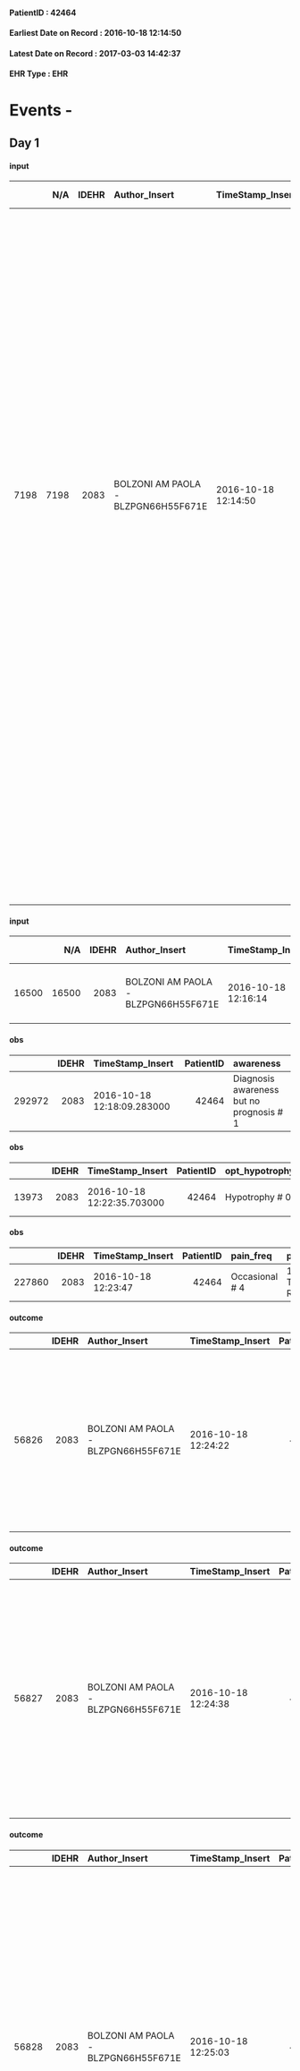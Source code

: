 
#### PatientID : 42464
#### Earliest Date on Record : 2016-10-18 12:14:50
#### Latest Date on Record : 2017-03-03 14:42:37
#### EHR Type : EHR

# Events - 

## Day 1

#### input
|      |    N/A |   IDEHR | Author_Insert                       | TimeStamp_Insert    | EHRType   |   PatientID |   IDDigitalSignDocument | persone_vicine   |   Unnamed: 0_y |   IDANAMNESI_MED |   Non_Rilevabile_y | Note_Non_Rilevabile_y   | diagnosis                                                                                                                                                                                                                                                                                                                                                                                                                                                                                                                                                                                                                                                                                    |
|-----:|-------:|--------:|:------------------------------------|:--------------------|:----------|------------:|------------------------:|:-----------------|---------------:|-----------------:|-------------------:|:------------------------|:---------------------------------------------------------------------------------------------------------------------------------------------------------------------------------------------------------------------------------------------------------------------------------------------------------------------------------------------------------------------------------------------------------------------------------------------------------------------------------------------------------------------------------------------------------------------------------------------------------------------------------------------------------------------------------------------|
| 7198 |   7198 |    2083 | BOLZONI AM PAOLA - BLZPGN66H55F671E | 2016-10-18 12:14:50 | EHR       |       42464 |                  525236 | N/A              |           8383 |             5233 |                  0 | NR                      | Pz affetto da Adenocarcinoma gastrico infiltrante con estensione al colon trasverso condizionante subocclusione gastrica e sospetto interessamento omentale (diagnosi dicembre 2015) trattato con 6 cicli di CHT con cisplatino + 5-fuorouracile (gennaio 2016). Successiva remissione parziale di malattia e ulteriori 2-3 cicli di CHT. Posizionata inoltre tramite EGDS protesi metallica auto-espansibile. Ricovero ad agosto 2016 per IRA ostruttiva con posizionamento di stent doppio J bilaterale. Contestualmente ripetuta TC addome con riscontro di progressione di malattia con carcinosi peritoneale e versamento ascitico. Durante la degenza riscontro di positivit√† ai LAC. |
|      |        |         |                                     |                     |           |             |                         |                  |                |                  |                    |                         | Viene ricoverato in Hospice per difficolt√† nella gestione domiciliare in decadimento delle condizioni generali.                                                                                                                                                                                                                                                                                                                                                                                                                                                                                                                                                                             |
|      |        |         |                                     |                     |           |             |                         |                  |                |                  |                    |                         |                                                                                                                                                                                                                                                                                                                                                                                                                                                                                                                                                                                                                                                                                              |
|      |        |         |                                     |                     |           |             |                         |                  |                |                  |                    |                         | Comorbilit√†: MGUS; IPB.                                                                                                                                                                                                                                                                                                                                                                                                                                                                                                                                                                                                                                                                     |

#### input
|       |    N/A |   IDEHR | Author_Insert                       | TimeStamp_Insert    | EHRType   |   PatientID |   IDDigitalSignDocument | persone_vicine   |   Unnamed: 0_y.1 |   IDDIAGNOSI_ICD |   Non_Rilevabile_y.1 | Note_Non_Rilevabile_y.1   | I_ICD                                          | II_ICD                                                             | III_ICD                                         | IV_ICD                      | I_Anno   | II_Anno   | IV_Anno   | I_Mese   |
|------:|-------:|--------:|:------------------------------------|:--------------------|:----------|------------:|------------------------:|:-----------------|-----------------:|-----------------:|---------------------:|:--------------------------|:-----------------------------------------------|:-------------------------------------------------------------------|:------------------------------------------------|:----------------------------|:---------|:----------|:----------|:---------|
| 16500 |  16500 |    2083 | BOLZONI AM PAOLA - BLZPGN66H55F671E | 2016-10-18 12:16:14 | EHR       |       42464 |                  525252 | N/A              |             2061 |             2061 |                    0 | NR                        | 1512 - Tumori maligni dell'antro pilorico#2026 | 1976 - Tumori maligni secondari di retroperitoneo e peritoneo#2154 | 6000 - Ipertrofia (benigna) della prostata#3885 | V667 - Cure palliative#2402 | 2015#55  | 2016#56   | 2016#56   | 12#12    |

#### obs
|        |   IDEHR | TimeStamp_Insert           |   PatientID | awareness                                |
|-------:|--------:|:---------------------------|------------:|:-----------------------------------------|
| 292972 |    2083 | 2016-10-18 12:18:09.283000 |       42464 | Diagnosis awareness but no prognosis # 1 |

#### obs
|       |   IDEHR | TimeStamp_Insert           |   PatientID | opt_hypotrophy   | chk_eloquence     | asthenia   | cachexia     | dyspnoea   | body_temp    | agitation_behavior_freq   | mood                | cognitive_state   |
|------:|--------:|:---------------------------|------------:|:-----------------|:------------------|:-----------|:-------------|:-----------|:-------------|:--------------------------|:--------------------|:------------------|
| 13973 |    2083 | 2016-10-18 12:22:35.703000 |       42464 | Hypotrophy # 0   | fluent speech # 0 | Severe # 3 | cachexia # 0 | No # 0     | Apyrexia # 0 | quiet # 0                 | Closing itself # 01 | Polished # 2      |

#### obs
|        |   IDEHR | TimeStamp_Insert    |   PatientID | pain_freq      | pain_relief              |
|-------:|--------:|:--------------------|------------:|:---------------|:-------------------------|
| 227860 |    2083 | 2016-10-18 12:23:47 |       42464 | Occasional # 4 | 100% - Total Relief # 10 |

#### outcome
|       |   IDEHR | Author_Insert                       | TimeStamp_Insert    |   PatientID |   IDDigitalSignDocument |   IDPAI_VIDAS | opt_problem                                                |   opt_problem_num | opt_obiettivo                                                |   opt_obiettivo_num | opt_stato_problema   |   opt_stato_problema_num | opt_interventi                                                                                                                                                                                 |   opt_interventi_num |
|------:|--------:|:------------------------------------|:--------------------|------------:|------------------------:|--------------:|:-----------------------------------------------------------|------------------:|:-------------------------------------------------------------|--------------------:|:---------------------|-------------------------:|:-----------------------------------------------------------------------------------------------------------------------------------------------------------------------------------------------|---------------------:|
| 56826 |    2083 | BOLZONI AM PAOLA - BLZPGN66H55F671E | 2016-10-18 12:24:22 |       42464 |                  525269 |         58953 | Impaired mobility † / limitation of physical movement # 27 |                 1 | The patient manterr√ † ¬ † ¬ † † mobilit√ the remaining # 49 |                   2 | closed Problem # 2   |                        2 | Educational - Teach the patient alternative movements # 370; PAI Implementation - Evaluate given mobility † # 368; PAI Implementation - Help the patient favoring its remaining capacity # 369 |                    1 |

#### outcome
|       |   IDEHR | Author_Insert                       | TimeStamp_Insert    |   PatientID |   IDDigitalSignDocument |   IDPAI_VIDAS | opt_problem                     |   opt_problem_num | opt_obiettivo                                                                                                                                                                                                   |   opt_obiettivo_num | ds_note               | opt_stato_problema   |   opt_stato_problema_num | opt_interventi                                                                                                                                                        |   opt_interventi_num |
|------:|--------:|:------------------------------------|:--------------------|------------:|------------------------:|--------------:|:--------------------------------|------------------:|:----------------------------------------------------------------------------------------------------------------------------------------------------------------------------------------------------------------|--------------------:|:----------------------|:---------------------|-------------------------:|:----------------------------------------------------------------------------------------------------------------------------------------------------------------------|---------------------:|
| 56827 |    2083 | BOLZONI AM PAOLA - BLZPGN66H55F671E | 2016-10-18 12:24:38 |       42464 |                  525270 |         58954 | Deficit in the care of s√® # 25 |                 4 | Maintain the patient's dignity, where possible, by helping him or her to accept his / her limitations, evaluating himself / herself realistically and objectively (eating, washing, dressing, eliminating) # 42 |                   4 | demand for convenient | closed Problem # 2   |                        2 | Educational - Agree on pi√ † program ¬π suitable # 190; Aids - Request supply of bedsore air mattress and compressor # 193; Aids - Request supply of convenient # 200 |                    4 |

#### outcome
|       |   IDEHR | Author_Insert                       | TimeStamp_Insert    |   PatientID |   IDDigitalSignDocument |   IDPAI_VIDAS | opt_problem                         |   opt_problem_num | opt_obiettivo                                                                                                                                                                                           |   opt_obiettivo_num | opt_stato_problema   |   opt_stato_problema_num | opt_interventi                                                                                                                                                                                                                                                                                                                                                                                 |   opt_interventi_num |
|------:|--------:|:------------------------------------|:--------------------|------------:|------------------------:|--------------:|:------------------------------------|------------------:|:--------------------------------------------------------------------------------------------------------------------------------------------------------------------------------------------------------|--------------------:|:---------------------|-------------------------:|:-----------------------------------------------------------------------------------------------------------------------------------------------------------------------------------------------------------------------------------------------------------------------------------------------------------------------------------------------------------------------------------------------|---------------------:|
| 56828 |    2083 | BOLZONI AM PAOLA - BLZPGN66H55F671E | 2016-10-18 12:25:03 |       42464 |                  525271 |         58955 | Deficit in the care of s√® # 25 = 0 |                 4 | Keep the remaining capacit√ † ¬ † in taking care of s√®, helping the patient to accept their limitations, considering himself in a realistic and objective (eating, bathing, dressing, delete) # 40 = 0 |                   4 | Open Problem # 1     |                        1 | Implementation PAI - Guarantee the patient's choices based on his / her desires # 92 = 0; Implementation PAI - Replace with respect to the already compromised activities # 93 = 0; Implementation PAI - Guarantee the right privacy # 91 = 0; Implementation PAI - Help the patient in the activities in which there is still participation by maintaining a non-judgmental attitude # 94 = 0 |                    4 |

#### outcome
|       |   IDEHR | Author_Insert                       | TimeStamp_Insert    |   PatientID |   IDDigitalSignDocument |   IDPAI_VIDAS | opt_problem                                                      |   opt_problem_num | opt_obiettivo                                                   |   opt_obiettivo_num | opt_stato_problema   |   opt_stato_problema_num | opt_interventi                                                                  |   opt_interventi_num |
|------:|--------:|:------------------------------------|:--------------------|------------:|------------------------:|--------------:|:-----------------------------------------------------------------|------------------:|:----------------------------------------------------------------|--------------------:|:---------------------|-------------------------:|:--------------------------------------------------------------------------------|---------------------:|
| 56829 |    2083 | BOLZONI AM PAOLA - BLZPGN66H55F671E | 2016-10-18 12:25:29 |       42464 |                  525272 |         58956 | Impaired mobility † ¬ / limitation of physical movement # 27 = 0 |                 1 | The patient manterr√ † ¬ † ¬ † † mobilit√ the residual # 49 = 0 |                   4 | Open Problem # 1     |                        1 | PAI Implementation - Help the patient favoring its remaining capacity # 369 = 0 |                    4 |

#### input
|      |    N/A |   Unnamed: 0_x |   IDANAMNESI_INF |   IDEHR | Author_Insert                    | TimeStamp_Insert           | EHRType   |   PatientID |   IDDigitalSignDocument |   Non_Rilevabile_x | Note_Non_Rilevabile_x   | sonno_riposo           | perc_salute                                                                                                  | Perception             | rapporti_fam   | persone_vicine                             | Caregiver   |
|-----:|-------:|---------------:|-----------------:|--------:|:---------------------------------|:---------------------------|:----------|------------:|------------------------:|-------------------:|:------------------------|:-----------------------|:-------------------------------------------------------------------------------------------------------------|:-----------------------|:---------------|:-------------------------------------------|:------------|
| 2630 |   2630 |           2953 |             3768 |    2083 | Greek Roberto - GRCRRT89C28F205C | 2016-10-18 13:27:30.750000 | EHR       |       42464 |                  525384 |                  0 | NR                      | daytime sleepiness # 1 | perdit√ † Performance # 0; increased dell'affaticabilit√ † # 2, # 3 increased asthenia; episodes of fall # 5 | concern for health # 0 | is # 0         | conscious wife of diagnosis and prognosis. | wife        |

#### obs
|        |   IDEHR | TimeStamp_Insert    |   PatientID | pain_freq      | pain_relief              |
|-------:|--------:|:--------------------|------------:|:---------------|:-------------------------|
| 227870 |    2083 | 2016-10-18 13:32:12 |       42464 | Occasional # 4 | 100% - Total Relief # 10 |

#### outcome
|       |   IDEHR | Author_Insert                    | TimeStamp_Insert    |   PatientID |   IDDigitalSignDocument |   IDPAI_VIDAS | opt_problem                                                      |   opt_problem_num | opt_obiettivo                                                   |   opt_obiettivo_num | opt_stato_problema   |   opt_stato_problema_num | opt_interventi                                                                  |   opt_interventi_num |
|------:|--------:|:---------------------------------|:--------------------|------------:|------------------------:|--------------:|:-----------------------------------------------------------------|------------------:|:----------------------------------------------------------------|--------------------:|:---------------------|-------------------------:|:--------------------------------------------------------------------------------|---------------------:|
| 56861 |    2083 | Greek Roberto - GRCRRT89C28F205C | 2016-10-18 13:33:15 |       42464 |                  525392 |         58988 | Impaired mobility † ¬ / limitation of physical movement # 27 = 0 |                 1 | The patient manterr√ † ¬ † ¬ † † mobilit√ the residual # 49 = 0 |                   4 | closed Problem # 2   |                        2 | PAI Implementation - Help the patient favoring its remaining capacity # 369 = 0 |                    4 |

#### obs
|        |   IDEHR | TimeStamp_Insert           |   PatientID | opt_care_giver   | asthenia     | dyspnoea    | motor_performance              | body_temp    |
|-------:|--------:|:---------------------------|------------:|:-----------------|:-------------|:------------|:-------------------------------|:-------------|
| 103110 |    2083 | 2016-10-18 17:09:10.547000 |       42464 | This # 0         | Moderate # 1 | at rest # 0 | bedridden, nontransferable # 5 | Apyrexia # 1 |

#### obs
|        |   IDEHR | TimeStamp_Insert    |   PatientID |
|-------:|--------:|:--------------------|------------:|
| 152367 |    2083 | 2016-10-18 17:10:20 |       42464 |

#### obs
|        |   IDEHR | TimeStamp_Insert    |   PatientID |
|-------:|--------:|:--------------------|------------:|
| 227918 |    2083 | 2016-10-18 18:06:17 |       42464 |

#### obs
|        |   IDEHR | TimeStamp_Insert    |   PatientID |
|-------:|--------:|:--------------------|------------:|
| 227941 |    2083 | 2016-10-19 05:29:33 |       42464 |

#### obs
|        |   IDEHR | TimeStamp_Insert           |   PatientID | dyspnoea    | body_temp    |
|-------:|--------:|:---------------------------|------------:|:------------|:-------------|
| 103123 |    2083 | 2016-10-19 05:38:37.360000 |       42464 | at rest # 0 | Apyrexia # 1 |

#### obs
|        |   IDEHR | TimeStamp_Insert    |   PatientID |
|-------:|--------:|:--------------------|------------:|
| 152377 |    2083 | 2016-10-19 05:39:45 |       42464 |

#### obs
|       |   IDEHR | TimeStamp_Insert           |   PatientID | opt_hypotrophy   | chk_eloquence     | asthenia   | cachexia     | dyspnoea   | body_temp    | agitation_behavior_freq   | mood                                | cognitive_state   |
|------:|--------:|:---------------------------|------------:|:-----------------|:------------------|:-----------|:-------------|:-----------|:-------------|:--------------------------|:------------------------------------|:------------------|
| 14007 |    2083 | 2016-10-19 11:43:57.430000 |       42464 | Hypotrophy # 0   | fluent speech # 0 | Severe # 3 | cachexia # 0 | No # 0     | Apyrexia # 0 | quiet # 0                 | Apathy # 00; closed in himself # 01 | Polished # 2      |

#### obs
|        |   IDEHR | TimeStamp_Insert    |   PatientID |
|-------:|--------:|:--------------------|------------:|
| 227989 |    2083 | 2016-10-19 11:45:13 |       42464 |


## Day 2

#### obs
|        |   IDEHR | TimeStamp_Insert    |   PatientID |
|-------:|--------:|:--------------------|------------:|
| 228017 |    2083 | 2016-10-19 13:01:37 |       42464 |

#### obs
|        |   IDEHR | TimeStamp_Insert    |   PatientID |
|-------:|--------:|:--------------------|------------:|
| 228045 |    2083 | 2016-10-19 16:07:56 |       42464 |

#### obs
|        |   IDEHR | TimeStamp_Insert           |   PatientID | opt_cooperation   | chk_ausili_presidi   | opt_care_giver   | asthenia   | motor_performance              | body_temp    | agitation_behavior_freq   | mood                | diet       | consumption_help   |
|-------:|--------:|:---------------------------|------------:|:------------------|:---------------------|:-----------------|:-----------|:-------------------------------|:-------------|:--------------------------|:--------------------|:-----------|:-------------------|
| 103145 |    2083 | 2016-10-19 16:09:43.513000 |       42464 | uncooperative # 1 | absorbency # 0       | This # 0         | Severe # 2 | bedridden, nontransferable # 5 | Apyrexia # 1 | quiet # 0                 | Closing itself # 01 | absent # 4 | # 4 employees      |

#### obs
|        |   IDEHR | TimeStamp_Insert    |   PatientID |
|-------:|--------:|:--------------------|------------:|
| 152400 |    2083 | 2016-10-19 16:10:14 |       42464 |

#### obs
|        |   IDEHR | TimeStamp_Insert           |   PatientID | opt_cooperation   | chk_ausili_presidi   | asthenia   | motor_performance              | body_temp    | agitation_behavior_freq   | mood                | diet       | cognitive_state          | consumption_help   |
|-------:|--------:|:---------------------------|------------:|:------------------|:---------------------|:-----------|:-------------------------------|:-------------|:--------------------------|:--------------------|:-----------|:-------------------------|:-------------------|
| 103162 |    2083 | 2016-10-19 17:25:05.960000 |       42464 | uncooperative # 1 | absorbency # 0       | Severe # 2 | bedridden, nontransferable # 5 | Apyrexia # 1 | quiet # 0                 | Closing itself # 01 | absent # 4 | confused - sometimes # 0 | # 4 employees      |

#### obs
|        |   IDEHR | TimeStamp_Insert    |   PatientID |
|-------:|--------:|:--------------------|------------:|
| 152413 |    2083 | 2016-10-19 17:26:30 |       42464 |

#### obs
|       |   IDEHR | TimeStamp_Insert           |   PatientID |
|------:|--------:|:---------------------------|------------:|
| 55807 |    2083 | 2016-10-20 05:56:07.250000 |       42464 |

#### obs
|       |   IDEHR | TimeStamp_Insert           |   PatientID |
|------:|--------:|:---------------------------|------------:|
| 55808 |    2083 | 2016-10-20 05:56:36.820000 |       42464 |

#### obs
|        |   IDEHR | TimeStamp_Insert    |   PatientID |
|-------:|--------:|:--------------------|------------:|
| 228075 |    2083 | 2016-10-20 05:57:26 |       42464 |

#### obs
|        |   IDEHR | TimeStamp_Insert           |   PatientID | opt_cooperation   | chk_ausili_presidi   | opt_care_giver   | asthenia     | cachexia     | motor_performance              | body_temp    | agitation_behavior_freq   | diet       | cognitive_state          | consumption_help   |
|-------:|--------:|:---------------------------|------------:|:------------------|:---------------------|:-----------------|:-------------|:-------------|:-------------------------------|:-------------|:--------------------------|:-----------|:-------------------------|:-------------------|
| 103173 |    2083 | 2016-10-20 06:14:13.413000 |       42464 | Collaborating # 0 | absorbency # 0       | absent # 2       | Moderate # 1 | cachexia # 0 | bedridden, nontransferable # 5 | Apyrexia # 1 | quiet # 0                 | absent # 4 | confused - sometimes # 0 | # 4 employees      |

#### obs
|        |   IDEHR | TimeStamp_Insert    |   PatientID |
|-------:|--------:|:--------------------|------------:|
| 152423 |    2083 | 2016-10-20 06:14:56 |       42464 |

#### care
|       |   IDEHR | Author_Insert                    | TimeStamp_Insert    | EHRType   |   PatientID |   IDGESTIONE_AUSILI |   ds_ncons |   opt_annulla_consegna | ds_note_x   | dt_Ric_consegna     | dt_ric_cons_forn    | dt_ric_ritiro       | opt_ausilio            |
|------:|--------:|:---------------------------------|:--------------------|:----------|------------:|--------------------:|-----------:|-----------------------:|:------------|:--------------------|:--------------------|:--------------------|:-----------------------|
| 13861 |    7769 | merullo elisa - mrllse87e66d969r | 2016-10-20 10:55:15 | amb       |       42464 |               13778 |      28889 |                      0 | urgent      | 2016-10-10 00:00:00 | 2016-10-11 00:00:00 | 2016-10-20 00:00:00 | comfortable chair # 21 |


## Day 3

#### obs
|        |   IDEHR | TimeStamp_Insert           |   PatientID | opt_cooperation   | chk_ausili_presidi   | opt_care_giver   | chk_gastrointestinal_symptoms   | asthenia     | cachexia     | motor_performance              | body_temp    | agitation_behavior_freq   | diet            | cognitive_state          | consumption_help   |
|-------:|--------:|:---------------------------|------------:|:------------------|:---------------------|:-----------------|:--------------------------------|:-------------|:-------------|:-------------------------------|:-------------|:--------------------------|:----------------|:-------------------------|:-------------------|
| 103201 |    2083 | 2016-10-20 12:37:07.813000 |       42464 | Collaborating # 0 | absorbency # 0       | This # 0         | loss of appetite # 3            | Moderate # 1 | cachexia # 0 | bedridden, nontransferable # 5 | Apyrexia # 1 | quiet # 0                 | homogenized # 2 | confused - sometimes # 0 | help with # 2      |

#### obs
|        |   IDEHR | TimeStamp_Insert    |   PatientID |
|-------:|--------:|:--------------------|------------:|
| 152447 |    2083 | 2016-10-20 12:37:43 |       42464 |

#### obs
|        |   IDEHR | TimeStamp_Insert    |   PatientID |
|-------:|--------:|:--------------------|------------:|
| 228158 |    2083 | 2016-10-20 13:38:24 |       42464 |

#### care
|       |   IDEHR | Author_Insert                           | TimeStamp_Insert    | EHRType   |   PatientID |   IDGESTIONE_AUSILI |   ds_ncons |   ds_nritiro |   opt_annulla_consegna | ds_note_x   | dt_Ric_consegna     | dt_ric_cons_forn    | dt_ric_ritiro       | dt_ric_ritiro_forn   | opt_ausilio            |
|------:|--------:|:----------------------------------------|:--------------------|:----------|------------:|--------------------:|-----------:|-------------:|-----------------------:|:------------|:--------------------|:--------------------|:--------------------|:---------------------|:-----------------------|
| 13873 |    7769 | martinoli massimo l. - mrtmsm69t31f205t | 2016-10-20 14:06:53 | amb       |       42464 |               13790 |      28889 |        28946 |                      0 | urgent      | 2016-10-10 00:00:00 | 2016-10-11 00:00:00 | 2016-10-20 00:00:00 | 2016-10-20 00:00:00  | comfortable chair # 21 |

#### obs
|        |   IDEHR | TimeStamp_Insert    |   PatientID |
|-------:|--------:|:--------------------|------------:|
| 228198 |    2083 | 2016-10-20 16:32:55 |       42464 |

#### obs
|        |   IDEHR | TimeStamp_Insert           |   PatientID | opt_cooperation   | chk_ausili_presidi   | opt_care_giver   | chk_gastrointestinal_symptoms   | asthenia     | cachexia     | motor_performance              | body_temp    | agitation_behavior_freq   | mood                | diet            | cognitive_state          | consumption_help   |
|-------:|--------:|:---------------------------|------------:|:------------------|:---------------------|:-----------------|:--------------------------------|:-------------|:-------------|:-------------------------------|:-------------|:--------------------------|:--------------------|:----------------|:-------------------------|:-------------------|
| 103207 |    2083 | 2016-10-20 17:46:31.767000 |       42464 | uncooperative # 1 | absorbency # 0       | This # 0         | loss of appetite # 3            | Moderate # 1 | cachexia # 0 | bedridden, nontransferable # 5 | Apyrexia # 1 | quiet # 0                 | Closing itself # 01 | homogenized # 2 | confused - sometimes # 0 | help with # 2      |

#### obs
|        |   IDEHR | TimeStamp_Insert    |   PatientID |
|-------:|--------:|:--------------------|------------:|
| 152456 |    2083 | 2016-10-20 17:47:11 |       42464 |

#### obs
|        |   IDEHR | TimeStamp_Insert    |   PatientID |
|-------:|--------:|:--------------------|------------:|
| 228231 |    2083 | 2016-10-21 05:54:47 |       42464 |

#### obs
|        |   IDEHR | TimeStamp_Insert           |   PatientID | chk_ausili_presidi   | dyspnoea    |
|-------:|--------:|:---------------------------|------------:|:---------------------|:------------|
| 103221 |    2083 | 2016-10-21 06:54:39.653000 |       42464 | absorbency # 0       | at rest # 0 |

#### obs
|        |   IDEHR | TimeStamp_Insert    |   PatientID |
|-------:|--------:|:--------------------|------------:|
| 152470 |    2083 | 2016-10-21 06:55:02 |       42464 |

#### death
|      |   IDDecesso |   IDEHR | Author_Insert                    | TimeStamp_Insert    |   PatientID |   IDDigitalSignDocument | Date                | Luogo_decesso     | Note                 |
|-----:|------------:|--------:|:---------------------------------|:--------------------|------------:|------------------------:|:--------------------|:------------------|:---------------------|
| 1398 |        1410 |    2083 | Mauro Roberta - MRARRT80P65M102I | 2016-10-21 09:43:20 |       42464 |                  528274 | 2016-10-21 09:15:00 | Vidas Hospice # 1 | it is found in death |

#### obs
|       |   IDEHR | TimeStamp_Insert           |   PatientID | personal_hygiene   | urine_elimination   | mobility   | hemorrhagic_manifestation   | speech   | cough   | nausea   | memory_deficit   | cognitive_deficit   | active_diuresis   | lack_of_appetite   | asthenia   | cachexia   | dyspnoea   | motor_performance   | body_temp   | mood   | diet   | cognitive_state   | feces_elimination   | consumption_help   |
|------:|--------:|:---------------------------|------------:|:-------------------|:--------------------|:-----------|:----------------------------|:---------|:--------|:---------|:-----------------|:--------------------|:------------------|:-------------------|:-----------|:-----------|:-----------|:--------------------|:------------|:-------|:-------|:------------------|:--------------------|:-------------------|
| 55856 |    2083 | 2016-10-21 09:55:05.583000 |       42464 | NR                 | NR                  | NR         | NR                          | NR       | NR      | NR       | NR               | NR                  | NR                | NR                 | NR         | NR         | NR         | NR                  | NR          | NR     | NR     | NR                | NR                  | NR                 |


## Day 4

#### outcome
|       |   IDEHR | Author_Insert                           | TimeStamp_Insert    |   PatientID |   IDDigitalSignDocument |   IDPAI_VIDAS | opt_problem                         |   opt_problem_num | opt_obiettivo                                                                                                                                                                                           |   opt_obiettivo_num | ds_note                                      | opt_stato_problema   |   opt_stato_problema_num | opt_interventi                                                                                                                                                                                                                                                                                                                                                                                 |   opt_interventi_num |
|------:|--------:|:----------------------------------------|:--------------------|------------:|------------------------:|--------------:|:------------------------------------|------------------:|:--------------------------------------------------------------------------------------------------------------------------------------------------------------------------------------------------------|--------------------:|:---------------------------------------------|:---------------------|-------------------------:|:-----------------------------------------------------------------------------------------------------------------------------------------------------------------------------------------------------------------------------------------------------------------------------------------------------------------------------------------------------------------------------------------------|---------------------:|
| 57433 |    2083 | ESPINOZA C. JULIO C. - SPNJCS71M24Z611L | 2016-10-21 14:59:37 |       42464 |                  528880 |         59562 | Deficit in the care of s√® # 25 = 0 |                 4 | Keep the remaining capacit√ † ¬ † in taking care of s√®, helping the patient to accept their limitations, considering himself in a realistic and objective (eating, bathing, dressing, delete) # 40 = 0 |                   4 | the pc. You died in the presence of his son. | closed Problem # 2   |                        2 | Implementation PAI - Guarantee the patient's choices based on his / her desires # 92 = 0; Implementation PAI - Replace with respect to the already compromised activities # 93 = 0; Implementation PAI - Guarantee the right privacy # 91 = 0; Implementation PAI - Help the patient in the activities in which there is still participation by maintaining a non-judgmental attitude # 94 = 0 |                    4 |


## Day 137

#### care
|       |   IDEHR | Author_Insert                           | TimeStamp_Insert    | EHRType   |   PatientID |   IDGESTIONE_AUSILI |   ds_ncons |   ds_nbolla | dt_consegna         |   ds_nritiro | dt_ritiro           |   opt_annulla_consegna | ds_note_x   | dt_Ric_consegna     | dt_ric_cons_forn    | dt_ric_ritiro       | dt_ric_ritiro_forn   | opt_ausilio            |
|------:|--------:|:----------------------------------------|:--------------------|:----------|------------:|--------------------:|-----------:|------------:|:--------------------|-------------:|:--------------------|-----------------------:|:------------|:--------------------|:--------------------|:--------------------|:---------------------|:-----------------------|
| 17563 |    7769 | martinoli massimo l. - mrtmsm69t31f205t | 2017-03-03 14:42:37 | amb       |       42464 |               17497 |      28889 |        1105 | 2016-10-12 00:00:00 |        28946 | 2016-10-21 00:00:00 |                      0 | urgent      | 2016-10-10 00:00:00 | 2016-10-11 00:00:00 | 2016-10-20 00:00:00 | 2016-10-20 00:00:00  | comfortable chair # 21 |


